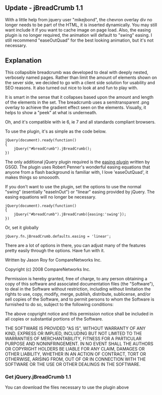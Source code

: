 ## Update - jBreadCrumb 1.1

With a little help from jquery user "mikejbond", the chevron overlay div no
longer needs to be part of the HTML, it is inserted dynamically. You may still
want include it if you want to cache image on page load. Also, the easing
plugin is no longer required, the animation will default to "swing" easing. I
still recommend "easeOutQuad" for the best looking animation, but it's not
necessary.

## Explanation

This collapsible breadcrumb was developed to deal with deeply nested,
verbosely named pages. Rather than limit the amount of elements shown on the
sever side, we decided to go with a client side solution for usability and SEO
reasons. It also turned out nice to look at and fun to play with.

It is smart in the sense that it collapses based upon the amount and length of
the elements in the set. The breadcrumb uses a semitransparent .png overlay to
achieve the gradient effect seen on the elements. Visually, it helps to show a
"peek" at what is underneath.

Oh, and it's compatible with ie 6, ie 7 and all standards compliant browsers.

To use the plugin, it's as simple as the code below.

    
    jQuery(document).ready(function()
    {
    	jQuery("#breadCrumb").jBreadCrumb();
    })

The only additional jQuery plugin required is the [easing
plugin](http://gsgd.co.uk/sandbox/jquery/easing/) written by GSGD. The plugin
uses Robert Penner's wonderful easing equations that anyone from a flash
background is familiar with, I love 'easeOutQuad', it makes things so
smooooth.

If you don't want to use the plugin, set the options to use the normal "swing"
(esentially "easeInOut") or "linear" easing provided by jQuery. The easing
equations will no longer be necessary.

    
    jQuery(document).ready(function()
    {
    	jQuery("#breadCrumb").jBreadCrumb({easing:'swing'});
    })
    

Or, set it globally

    
    
    jQuery.fn.jBreadCrumb.defaults.easing = 'linear';
    

There are a lot of options in there, you can adjust many of the features
pretty easily through the options. Have fun with it.

Written by Jason Roy for CompareNetworks Inc.

Copyright (c) 2008 CompareNetworks Inc.

Permission is hereby granted, free of charge, to any person obtaining a copy
of this software and associated documentation files (the "Software"), to deal
in the Software without restriction, including without limitation the rights
to use, copy, modify, merge, publish, distribute, sublicense, and/or sell
copies of the Software, and to permit persons to whom the Software is
furnished to do so, subject to the following conditions:

The above copyright notice and this permission notice shall be included in all
copies or substantial portions of the Software.

THE SOFTWARE IS PROVIDED "AS IS", WITHOUT WARRANTY OF ANY KIND, EXPRESS OR
IMPLIED, INCLUDING BUT NOT LIMITED TO THE WARRANTIES OF MERCHANTABILITY,
FITNESS FOR A PARTICULAR PURPOSE AND NONINFRINGEMENT. IN NO EVENT SHALL THE
AUTHORS OR COPYRIGHT HOLDERS BE LIABLE FOR ANY CLAIM, DAMAGES OR OTHER
LIABILITY, WHETHER IN AN ACTION OF CONTRACT, TORT OR OTHERWISE, ARISING FROM,
OUT OF OR IN CONNECTION WITH THE SOFTWARE OR THE USE OR OTHER DEALINGS IN THE
SOFTWARE.

### Get jQuery.jBreadCrumb 1.1

You can download the files necessary to use the plugin above

